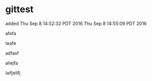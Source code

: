 # gittest

added
Thu Sep  8 14:52:32 PDT 2016
Thu Sep  8 14:55:09 PDT 2016

afefa

teafe

adfasf

aliejfa

laifjelifj

